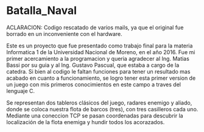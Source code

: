 # Batalla_Naval

ACLARACION: Codigo rescatado de varios mails, ya que el original fue borrado en un inconveniente con el hardware.

Este es un proyecto que fue presentado como trabajo final para la materia Informatica 1 de la Universidad Nacional de Moreno, en el año 2016. Fue mi primer acercamiento a la programacion y queria agradecer al Ing. Matias Bassi por su guia y al Ing. Gustavo Pascual, que estaba a cargo de la catedra.
Si bien al codigo le faltan funciones para tener un resultado mas acabado en cuanto a funcionamiento, se logro tener esta primer version de un juego con mis primeros conocimientos en este campo a traves del lenguaje C.

Se representan dos tableros clásicos del juego, radares enemigo y aliado, donde se coloca nuestra flota de barcos (tres), con tres casilleros cada uno. Mediante una coneccion TCP se pasan coordenadas para descubrir la localización de la flota enemiga y hundir todos los acorazados. 


